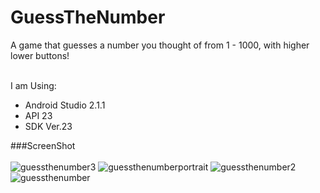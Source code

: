 # GuessTheNumber
<p>A game that guesses a number you thought of from 1 - 1000, with higher lower buttons!<br><br>

I am Using:

<ul>
  <li>Android Studio 2.1.1</li>
  <li>API 23</li>
  <li>SDK Ver.23</li>
</ul></p>

###ScreenShot<br><br>
![guessthenumber3](https://cloud.githubusercontent.com/assets/19563826/17607229/7dca1fd6-5ff2-11e6-8f0d-e5e6496af02c.PNG)
![guessthenumberportrait](https://cloud.githubusercontent.com/assets/19563826/17607228/7dc90b6e-5ff2-11e6-8bc3-c46c09ad97d3.PNG)
![guessthenumber2](https://cloud.githubusercontent.com/assets/19563826/17407876/ed7323e4-5a36-11e6-811f-fa0b7dd93e50.PNG)
![guessthenumber](https://cloud.githubusercontent.com/assets/19563826/17407877/ed83e260-5a36-11e6-83ab-eb373f1947a2.PNG)

